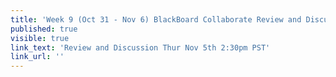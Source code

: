 ```yaml
---
title: 'Week 9 (Oct 31 - Nov 6) BlackBoard Collaborate Review and Discussion'
published: true
visible: true
link_text: 'Review and Discussion Thur Nov 5th 2:30pm PST'
link_url: ''
---
```

